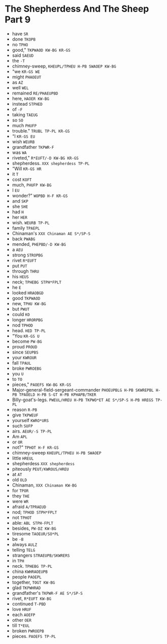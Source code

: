 # The Shepherdess And The Sheep Part 9

* have `SR`
* done `TKOPB`
* no `TPHO`
* good," `TKPWAOD KW-BG KR-GS`
* said `SAEUD`
* the `-T`
* chimney-sweep, `KHEUPL/TPHEU H-PB SWAOEP KW-BG`
* "we `KR-GS WE`
* might `PHAOEUT`
* as `AZ`
* well `WEL`
* remained `RE/PHAEUPBD`
* here, `HAOER KW-BG`
* instead `STPHED`
* of `-F`
* taking `TAEUG`
* so `SO`
* much `PHUFP`
* trouble." `TRUBL TP-PL KR-GS`
* "I `KR-GS EU`
* wish `WEURB`
* grandfather `TKPWR-F`
* was `WA`
* riveted," `R*EUFT/-D KW-BG KR-GS`
* shepherdess. `XXX shepherdess TP-PL`
* "Will `KR-GS HR`
* it `T`
* cost `KOFT`
* much, `PHUFP KW-BG`
* I `EU`
* wonder?" `WOPBD H-F KR-GS`
* and `SKP`
* she `SHE`
* had `H`
* her `HER`
* wish. `WEURB TP-PL`
* family `TPAEPL`
* Chinaman's `XXX Chinaman AE S*/SP-S`
* back `PWABG`
* mended, `PHEPBD/-D KW-BG`
* a `AEU`
* strong `STROPBG`
* rivet `R*EUFT`
* put `PUT`
* through `THRU`
* his `HEUS`
* neck; `TPHEBG STPH*FPLT`
* he `E`
* looked `HRAOBGD`
* good `TKPWAOD`
* new, `TPHU KW-BG`
* but `PWUT`
* could `KO`
* longer `HRORPBG`
* nod `TPHOD`
* head. `HED TP-PL`
* "You `KR-GS U`
* become `PW-BG`
* proud `PROUD`
* since `SEUPBS`
* your `KWROUR`
* fall `TPAUL`
* broke `PWROEBG`
* you `U`
* to `TO`
* pieces," `PAOEFS KW-BG KR-GS`
* Major-general-field-sergeant-commander `PHOEUPBLG H-PB SKWREPBL H-PB TPAOELD H-PB S-GT H-PB KPHAPB/TKER`
* Billy-goat's-legs. `PWEUL/HREU H-PB TKPWO*ET AE S*/SP-S H-PB HREGS TP-PL`
* reason `R-PB`
* give `TKPWEUF`
* yourself `KWRO*URS`
* such `SUFP`
* airs. `AEUR/-S TP-PL`
* Am `APL`
* or `OR`
* not?" `TPHOT H-F KR-GS`
* chimney-sweep `KHEUPL/TPHEU H-PB SWAOEP`
* little `HREUL`
* shepherdess `XXX shepherdess`
* piteously `PEUT/KWROUS/HREU`
* at `AT`
* old `OLD`
* Chinaman, `XXX Chinaman KW-BG`
* for `TPOR`
* they `THE`
* were `WR`
* afraid `A/TPRAEUD`
* nod; `TPHOD STPH*FPLT`
* not `TPHOT`
* able: `ABL STPH-FPLT`
* besides, `PW-DZ KW-BG`
* tiresome `TAOEUR/SO*PL`
* be `-B`
* always `AULZ`
* telling `TELG`
* strangers `STRAEUPB/SKWRERS`
* in `TPH`
* neck. `TPHEBG TP-PL`
* china `KWHRAOEUPB`
* people `PAOEPL`
* together, `TOGT KW-BG`
* glad `TKPWHRAD`
* grandfather's `TKPWR-F AE S*/SP-S`
* rivet, `R*EUFT KW-BG`
* continued `T-PBD`
* love `HRUF`
* each `AOEFP`
* other `OER`
* till `T*EUL`
* broken `PWROEPB`
* pieces. `PAOEFS TP-PL`
